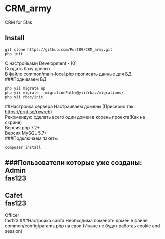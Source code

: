 # CRM_army
CRM for 5fak

## Install
```
git clone https://github.com/Purt09/CRM_army.git
php init
```
С настройками Development - [0] \
Создать базу данных \
В файле common/main-local.php прописать данные для БД \
###Поднимаем БД
```
php yii migrate up
php yii migrate --migrationPath=@yii/rbac/migrations/
php yii rbac/init
```
##Настройка сервера
Настраиваем домены (Присерно так: https://prnt.sc/rxwreb)\
Рекомендую сделать всего один домен в корень проекта(Как на скрине)\
Версия php 7.2+\
Версия MySQL 5.7+\
###Подключаем пакеты
```
composer install
```
###Пользователи которые уже созданы:
Admin \
fas123
----
Cafet \
fas123
---
Officer \
fas123
###Настройка сайта
Необходима поменять домен в файле common/config/params.php на свои (Иначе не будут работаь cookie and session)
